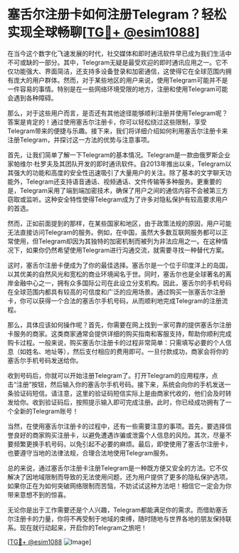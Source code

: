 # 塞舌尔注册卡如何注册Telegram？轻松实现全球畅聊[[TG💪+ @esim1088](https://t.me/s/esim1088)]

在当今这个数字化飞速发展的时代，社交媒体和即时通讯软件早已成为我们生活中不可或缺的一部分。其中，Telegram无疑是最受欢迎的即时通讯应用之一。它不仅功能强大、界面简洁，还支持多设备登录和加密通信，这使得它在全球范围内拥有庞大的用户群体。然而，对于某些地区的用户来说，使用Telegram可能并不是一件容易的事情。特别是在一些网络环境受限的地方，注册和使用Telegram可能会遇到各种障碍。

那么，对于这些用户而言，是否还有其他途径能够顺利注册并使用Telegram呢？答案是肯定的！通过使用塞舌尔注册卡，你可以轻松绕过这些限制，享受Telegram带来的便捷与乐趣。接下来，我们将详细介绍如何利用塞舌尔注册卡来注册Telegram，并探讨这一方法的优势与注意事项。

首先，让我们简单了解一下Telegram的基本情况。Telegram是一款由俄罗斯企业家帕维尔·杜罗夫及其团队开发的即时通讯软件。自2013年推出以来，Telegram以其强大的功能和高度的安全性迅速吸引了大量用户的关注。除了基本的文字聊天功能外，Telegram还支持语音通话、视频通话、文件传输等多种服务。更重要的是，Telegram采用了端到端加密技术，确保了用户之间的通信内容不会被第三方窃取或监听。这种安全特性使得Telegram成为了许多对隐私保护有较高要求用户的首选。

然而，正如前面提到的那样，在某些国家和地区，由于政策法规的原因，用户可能无法直接访问Telegram的服务。例如，在中国，虽然大多数互联网服务都可以正常使用，但Telegram却因为其独特的加密机制而被列为非法应用之一。在这种情况下，如果你仍然希望使用Telegram进行沟通交流，就需要寻找一种替代方案。

这时，塞舌尔注册卡便成为了你的最佳选择。塞舌尔是一个位于印度洋上的岛国，以其优美的自然风光和宽松的商业环境闻名于世。同时，塞舌尔也是全球著名的离岸金融中心之一，拥有众多国际公司在此设立分支机构。因此，塞舌尔的手机号码在全球范围内都具有较高的可信度和广泛的应用场景。通过购买一张塞舌尔注册卡，你可以获得一个合法的塞舌尔手机号码，从而顺利地完成Telegram的注册流程。

那么，具体应该如何操作呢？首先，你需要在网上找到一家可靠的提供塞舌尔注册卡服务的商家。这类商家通常会提供详细的购买指南和客服支持，帮助你顺利完成购卡过程。一般来说，购买塞舌尔注册卡的过程非常简单：只需填写必要的个人信息（如姓名、地址等），然后支付相应的费用即可。一旦付款成功，商家会将你的塞舌尔手机号码发送给你。

收到号码后，你就可以开始注册Telegram了。打开Telegram的应用程序，点击“注册”按钮，然后输入你的塞舌尔手机号码。接下来，系统会向你的手机发送一条验证码短信。请注意，这里的验证码短信实际上是由商家代收的，他们会及时转发给你。收到验证码后，按照提示输入即可完成注册。此时，你已经成功拥有了一个全新的Telegram账号！

当然，在使用塞舌尔注册卡的过程中，还有一些需要注意的事项。首先，要选择信誉良好的商家购买注册卡，以避免遭遇诈骗或泄露个人信息的风险。其次，尽量不要频繁更换手机号码，以免引起不必要的麻烦。最后，即使使用了塞舌尔注册卡，也要遵守当地的法律法规，合理合法地使用Telegram服务。

总的来说，通过塞舌尔注册卡注册Telegram是一种既方便又安全的方法。它不仅解决了因地域限制而导致的无法使用问题，还为用户提供了更多的隐私保护选项。如果你正在为如何突破网络限制而苦恼，不妨试试这种方法吧！相信它一定会为你带来意想不到的惊喜。

无论你是出于工作需要还是个人兴趣，Telegram都能满足你的需求。而借助塞舌尔注册卡的力量，你将不再受制于地域的束缚，随时随地与世界各地的朋友保持联系。现在就行动起来，开启你的Telegram之旅吧！

[[TG💪+ @esim1088](https://t.me/s/esim1088) ![Image](https://i.postimg.cc/4NQfJmqS/Snipaste-2025-05-13-00-14-12.png)]